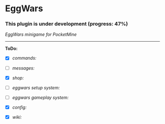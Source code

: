 # EggWars

### This plugin is under development (progress: 47%)

_EggWars minigame for PocketMine_



---

__ToDo:__

- [x] _commands:_

- [ ] _messages:_

- [x] _shop:_

- [ ] _eggwars setup system:_

- [ ] _eggwars gameplay system:_

- [x] _config:_

- [x] _wiki:_
